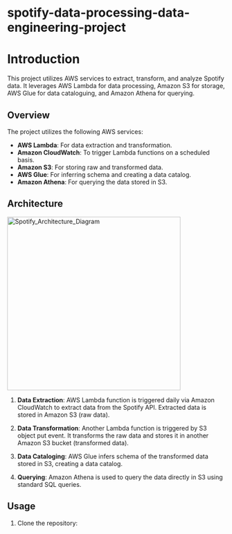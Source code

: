 # spotify-data-processing-data-engineering-project

# Introduction
This project utilizes AWS services to extract, transform, and analyze Spotify data. It leverages AWS Lambda for data processing, Amazon S3 for storage, AWS Glue for data cataloguing, and Amazon Athena for querying. 

## Overview

The project utilizes the following AWS services:

- **AWS Lambda**: For data extraction and transformation.
- **Amazon CloudWatch**: To trigger Lambda functions on a scheduled basis.
- **Amazon S3**: For storing raw and transformed data.
- **AWS Glue**: For inferring schema and creating a data catalog.
- **Amazon Athena**: For querying the data stored in S3.

## Architecture

<img width="400" alt="Spotify_Architecture_Diagram" src="https://github.com/YaguPatel/spotify-data-processing-data-engineering-project/assets/137278772/3da81205-7a83-4265-b82f-a553410daa17">


1. **Data Extraction**: AWS Lambda function is triggered daily via Amazon CloudWatch to extract data from the Spotify API. Extracted data is stored in Amazon S3 (raw data).

2. **Data Transformation**: Another Lambda function is triggered by S3 object put event. It transforms the raw data and stores it in another Amazon S3 bucket (transformed data).

3. **Data Cataloging**: AWS Glue infers schema of the transformed data stored in S3, creating a data catalog.

4. **Querying**: Amazon Athena is used to query the data directly in S3 using standard SQL queries.

## Usage

1. Clone the repository:
